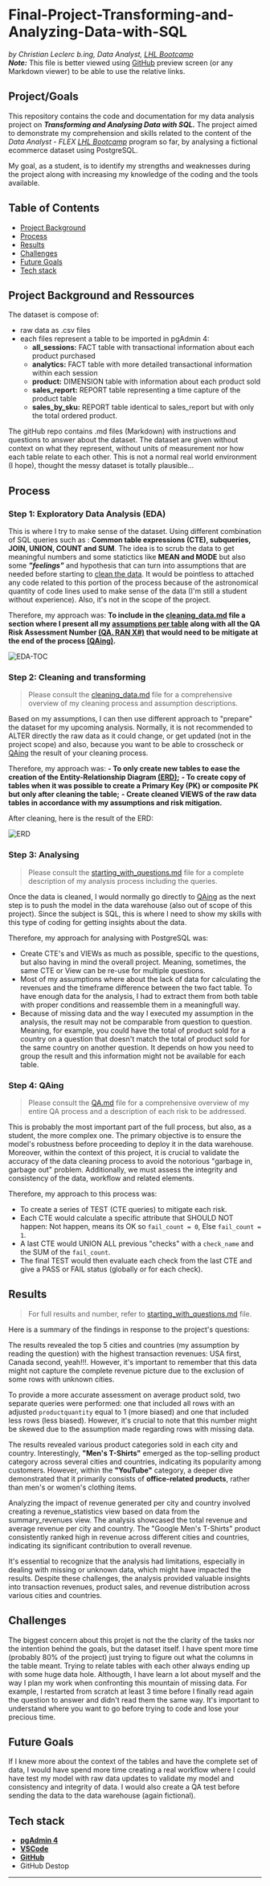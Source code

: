 # Final-Project-Transforming-and-Analyzing-Data-with-SQL
*by Christian Leclerc b.ing, Data Analyst, [LHL Bootcamp](https://www.lighthouselabs.ca)*
<br>
***Note:***
This file is better viewed using [GitHub](https://github.com) preview screen (or any Markdown viewer) to be able to use the relative links.

## Project/Goals
This repository contains the code and documentation for my data analysis project on ***Transforming and Analysing Data with SQL.***
The project aimed to demonstrate my comprehension and skills related to the content of the *Data Analyst - FLEX [LHL Bootcamp](https://www.lighthouselabs.ca)* program so far, by analysing a fictional ecommerce dataset using PostgreSQL.

My goal, as a student, is to identify my strengths and weaknesses during the project along with increasing my knowledge of the coding and the tools available.

## Table of Contents
- [Project Background](#project-background-and-ressource)
- [Process](#process)
- [Results](#results)
- [Challenges](#challenges)
- [Future Goals](#future-goals)
- [Tech stack](#tech-stack)

## Project Background and Ressources
The dataset is compose of:
- raw data as .csv files
- each files represent a table to be imported in pgAdmin 4:
    + **all_sessions:** FACT table with transactional information about each product purchased
    + **analytics:** FACT table with more detailed transactional information within each session
    + **product:** DIMENSION table with information about each product sold
    + **sales_report:** REPORT table representing a time capture of the product table
    + **sales_by_sku:** REPORT  table identical to sales_report but with only the total 
    ordered product.

The gitHub repo contains .md files (Markdown) with instructions and questions to answer about the dataset.
The dataset are given without context on what they represent, without units of measurement nor how each table relate to each other. This is not a normal real world environment (I hope), thought the messy dataset is totally plausible...

## Process
### Step 1: Exploratory Data Analysis (EDA)
This is where I try to make sense of the dataset. Using different combination of SQL queries such as : **Common table expressions (CTE), subqueries, JOIN, UNION, COUNT and SUM**. The idea is to scrub the data to get meaningful numbers and some statictics like **MEAN and MODE** but also some ***"feelings"*** and hypothesis that can turn into assumptions that are needed before starting to [clean the data](#step-2-cleaning-and-transforming).
It would be pointless to attached any code related to this portion of the process because of the astronomical quantity of code lines used to make sense of the data (I'm still a student without experience). Also, it's not in the scope of the project.

Therefore, my approach was:
**To include in the [cleaning_data.md](cleaning_data.md#cleaning-data) file a section where I present all my [assumptions per table](cleaning_data.md#assumption-assessment-per-table) along with all the QA Risk Assessment Number [(QA. RAN X#)](qa.md) that would need to be mitigate at the end of the process [(QAing)](#step-4-qaing).**

![EDA-TOC](/images/eda-toc.png)

### Step 2: Cleaning and transforming
>Please consult the [cleaning_data.md](cleaning_data.md) file for a comprehensive overview of my cleaning process and assumption descriptions. 

Based on my assumptions, I can then use different approach to "prepare" the dataset for my upcoming analysis. Normally, it is not recommended to ALTER directly the raw data as it could change, or get updated (not in the project scope) and also, because you want to be able to crosscheck or [QAing](#step-4-qaing) the result of your cleaning process.

Therefore, my approach was:
**- To only create new tables to ease the creation of the Entity-Relationship Diagram [(ERD)](readme.md#erd);**
**- To create copy of tables when it was possible to create a Primary Key (PK) or composite PK but only after cleaning the table;**
**- Create cleaned VIEWS of the raw data tables in accordance with my assumptions and risk mitigation.**

After cleaning, here is the result of the ERD:

![ERD](/images/schema.png) <a name="erd"></a>

### Step 3: Analysing

> Please consult the [starting_with_questions.md](starting_with_questions.md) file for a complete description of my analysis process including the queries.

Once the data is cleaned, I would normally go directly to [QAing](#step-4-qaing) as the next step is to push the model in the data warehouse (also out of scope of this project). Since the subject is SQL, this is where I need to show my skills with this type of coding for getting insights about the data. 

Therefore, my approach for analysing with PostgreSQL was:
- Create CTE's and VIEWs as much as possible, specific to the questions, but also having in mind the overall project. Meaning, sometimes, the same CTE or View can be re-use for multiple questions.
- Most of my assumptions where about the lack of data for calculating the revenues and the timeframe difference between the two fact table. To have enough data for the analysis, I had to extract them from both table with proper conditions and reassemble them in a meaningfull way.
- Because of missing data and the way I executed my assumption in the analysis, the result may not be comparable from question to question. Meaning, for example, you could have the total of product sold for a country on a question that doesn't match the total of product sold for the same country on another question. It depends on how you need to group the result and this information might not be available for each table.


### Step 4: QAing

> Please consult the [QA.md](QA.md) file for a comprehensive overview of my entire QA process and a description of each risk to be addressed.

This is probably the most important part of the full process, but also, as a student, the more complex one. The primary objective is to ensure the model's robustness before proceeding to deploy it in the data warehouse. Moreover, within the context of this project, it is crucial to validate the accuracy of the data cleaning process to avoid the notorious "garbage in, garbage out" problem. Additionally, we must assess the integrity and consistency of the data, workflow and related elements.

Therefore, my approach to this process was:
- To create a series of TEST (CTE queries) to mitigate each risk.
- Each CTE would calculate a specific attribute that SHOULD NOT happen:
    Not happen, means its OK so `fail_count = 0`, Else `fail_count = 1`.
- A last CTE would UNION ALL previous "checks" with a `check_name` and the SUM of the `fail_count`.
- The final TEST would then evaluate each check from the last CTE and give a PASS or FAIL status (globally or for each check).

## Results
> For full results and number, refer to [starting_with_questions.md](starting_with_questions.md) file.

Here is a summary of the findings in response to the project's questions:

The results revealed the top 5 cities and countries (my assumption by reading the question) with the highest transaction revenues: USA first, Canada second, yeah!!!. However, it's important to remember that this data might not capture the complete revenue picture due to the exclusion of some rows with unknown cities.

To provide a more accurate assessment on average product sold, two separate queries were performed: one that included all rows with an adjusted `productquantity` equal to 1 (more biased) and one that included less rows (less biased).
However, it's crucial to note that this number might be skewed due to the assumption made regarding rows with missing data.

The results revealed various product categories sold in each city and country. Interestingly, **"Men's T-Shirts"** emerged as the top-selling product category across several cities and countries, indicating its popularity among customers. However, within the **"YouTube"** category, a deeper dive demonstrated that it primarily consists of **office-related products**, rather than men's or women's clothing items.

Analyzing the impact of revenue generated per city and country involved creating a revenue_statistics view based on data from the summary_revenues view. The analysis showcased the total revenue and average revenue per city and country. The "Google Men's T-Shirts" product consistently ranked high in revenue across different cities and countries, indicating its significant contribution to overall revenue.

It's essential to recognize that the analysis had limitations, especially in dealing with missing or unknown data, which might have impacted the results. Despite these challenges, the analysis provided valuable insights into transaction revenues, product sales, and revenue distribution across various cities and countries.

## Challenges 

The biggest concern about this projet is not the the clarity of the tasks nor the intention behind the goals, but the dataset itself. I have spent more time (probably 80% of the project) just trying to figure out what the columns in the table meant. Trying to relate tables with each other always ending up with some huge data hole.
Althougth, I have learn a lot about myself and the way I plan my work when confronting this mountain of missing data. For example, I restarted from scratch at least 3 time before I finally read again the question to answer and didn't read them the same way. It's important to understand where you want to go before trying to code and lose your precious time.


## Future Goals

If I knew more about the context of the tables and have the complete set of data, I would have spend more time creating a real workflow where I could have test my model with raw data updates to validate my model and consistency and integrity of data. I would also create a QA test before sending the data to the data warehouse (again fictional).

## Tech stack
+ **[pgAdmin 4](https://www.pgadmin.org/download/)**
+ **[VSCode](https://code.visualstudio.com)**
+ **[GitHub](https://github.com)**
+ GitHub Destop
---
